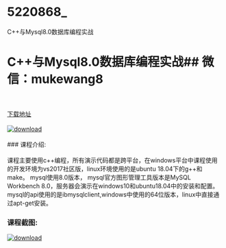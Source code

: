 # 5220868_
C++与Mysql8.0数据库编程实战
# C++与Mysql8.0数据库编程实战## 微信：mukewang8
<br/></br>[下载地址](http://www.36tz.cn/article/5220868 "下载地址")
<br/></br>[![download](http://36tz.cn/muke_img/2021_08_1-62-300x172.png "下载地址")](http://www.36tz.cn/article/5220868 "下载地址")
<br/></br>### 课程介绍:<br/></br>课程主要使用c++编程，所有演示代码都是跨平台，在windows平台中课程使用的开发环境为vs2017社区版，linux环境使用的是ubuntu 18.04下的g++和make。
mysql使用8.0版本， mysql官方图形管理工具版本是MySQL Workbench 8.0，服务器会演示在windows10和ubuntu18.04中的安装和配置。
mysql的api使用的是ibmysqlclient,windows中使用的64位版本，linux中直接通过apt-get安装。

### 课程截图:
[![download](http://36tz.cn/muke_img/2021_08_2-62.png "下载地址")](http://www.36tz.cn/article/5220868 "下载地址")
